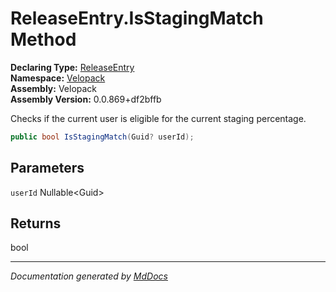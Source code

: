 ﻿<!--  
  <auto-generated>   
    The contents of this file were generated by a tool.  
    Changes to this file may be list if the file is regenerated  
  </auto-generated>   
-->

# ReleaseEntry.IsStagingMatch Method

**Declaring Type:** [ReleaseEntry](../index.md)  
**Namespace:** [Velopack](../../index.md)  
**Assembly:** Velopack  
**Assembly Version:** 0.0.869+df2bffb

Checks if the current user is eligible for the current staging percentage.

```csharp
public bool IsStagingMatch(Guid? userId);
```

## Parameters

`userId`  Nullable\<Guid\>

## Returns

bool

___

*Documentation generated by [MdDocs](https://github.com/ap0llo/mddocs)*
